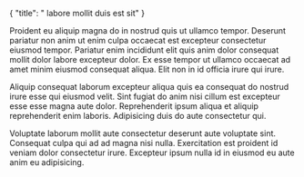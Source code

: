{
  "title": " labore mollit duis est sit"
}

Proident eu aliquip magna do in nostrud quis ut ullamco tempor. Deserunt pariatur non anim ut enim culpa occaecat est excepteur consectetur eiusmod tempor. Pariatur enim incididunt elit quis anim dolor consequat mollit dolor labore excepteur dolor. Ex esse tempor ut ullamco occaecat ad amet minim eiusmod consequat aliqua. Elit non in id officia irure qui irure.

Aliquip consequat laborum excepteur aliqua quis ea consequat do nostrud irure esse qui eiusmod velit. Sint fugiat do anim nisi cillum est excepteur esse esse magna aute dolor. Reprehenderit ipsum aliqua et aliquip reprehenderit enim laboris. Adipisicing duis do aute consectetur qui.

Voluptate laborum mollit aute consectetur deserunt aute voluptate sint. Consequat culpa qui ad ad magna nisi nulla. Exercitation est proident id veniam dolor consectetur irure. Excepteur ipsum nulla id in eiusmod eu aute anim eu adipisicing.